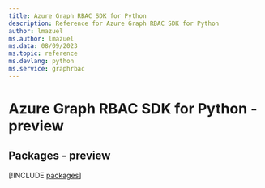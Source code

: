 ```yaml
---
title: Azure Graph RBAC SDK for Python
description: Reference for Azure Graph RBAC SDK for Python
author: lmazuel
ms.author: lmazuel
ms.data: 08/09/2023
ms.topic: reference
ms.devlang: python
ms.service: graphrbac
---
```

# Azure Graph RBAC SDK for Python - preview
## Packages - preview
[!INCLUDE [packages](graph-rbac-index.md)]
